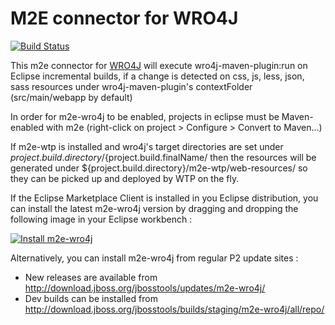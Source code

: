 M2E connector for WRO4J
========================

[![Build Status](https://buildhive.cloudbees.com/job/jbosstools/job/m2e-wro4j/badge/icon)](https://buildhive.cloudbees.com/job/jbosstools/job/m2e-wro4j/)

This m2e connector for [WRO4J](https://code.google.com/p/wro4j/) will execute wro4j-maven-plugin:run on Eclipse incremental builds,
if a change is detected on css, js, less, json, sass resources under wro4j-maven-plugin's contextFolder (src/main/webapp by default)

In order for m2e-wro4j to be enabled, projects in eclipse must be Maven-enabled with m2e (right-click on project > Configure > Convert to Maven...)

If m2e-wtp is installed and wro4j's target directories are set under ${project.build.directory}/${project.build.finalName/ then the resources 
will be generated under ${project.build.directory}/m2e-wtp/web-resources/ so they can be picked up and deployed by WTP on the fly.

If the Eclipse Marketplace Client is installed in you Eclipse distribution, you can install the latest m2e-wro4j version by dragging and dropping the following image in your Eclipse workbench :

[![Install m2e-wro4j](https://marketplace.eclipse.org/sites/all/modules/custom/marketplace/images/installbutton.png "Drag and drop into a running Eclipse Indigo workspace to install m2e-wro4j")](http://marketplace.eclipse.org/marketplace-client-intro?mpc_install=807489)


Alternatively, you can install m2e-wro4j from regular P2 update sites : 

* New releases are available from http://download.jboss.org/jbosstools/updates/m2e-wro4j/ 
* Dev builds can be installed from http://download.jboss.org/jbosstools/builds/staging/m2e-wro4j/all/repo/

